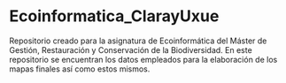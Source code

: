 # Ecoinformatica_ClarayUxue
Repositorio creado para la asignatura de Ecoinformática del Máster de Gestión, Restauración y Conservación de la Biodiversidad.  En este repositorio se encuentran los datos empleados para la elaboración de los mapas finales así como estos mismos. 
